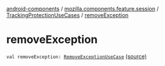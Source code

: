 [android-components](../../index.md) / [mozilla.components.feature.session](../index.md) / [TrackingProtectionUseCases](index.md) / [removeException](./remove-exception.md)

# removeException

`val removeException: `[`RemoveExceptionUseCase`](-remove-exception-use-case/index.md) [(source)](https://github.com/mozilla-mobile/android-components/blob/master/components/feature/session/src/main/java/mozilla/components/feature/session/TrackingProtectionUseCases.kt#L155)